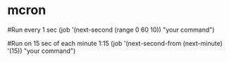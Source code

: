 # mcron

#Run every 1 sec
(job '(next-second (range 0 60 10)) "your command")

#Run on 15 sec of each minute 1:15
(job
    '(next-second-from
       (next-minute)
       '(15))
    "your command")

